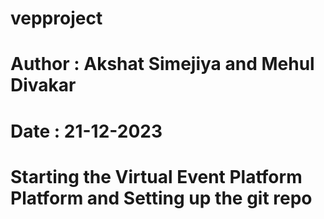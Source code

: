 # vepproject
# Author : Akshat Simejiya and Mehul Divakar
# Date : 21-12-2023
# Starting the Virtual Event Platform Platform and Setting up the git repo